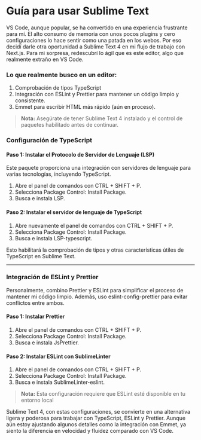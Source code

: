 # Guía para usar Sublime Text
VS Code, aunque popular, se ha convertido en una experiencia frustrante para mí. El alto consumo de memoria con unos pocos plugins y cero configuraciones lo hace sentir como una patada en los webos. Por eso decidí darle otra oportunidad a Sublime Text 4 en mi flujo de trabajo con Next.js. Para mi sorpresa, redescubrí lo ágil que es este editor, algo que realmente extraño en VS Code.

### Lo que realmente busco en un editor:
1. Comprobación de tipos TypeScript
2. Integración con ESLint y Prettier para mantener un código limpio y consistente.
3. Emmet para escribir HTML más rápido (aún en proceso).

> **Nota:** Asegúrate de tener Sublime Text 4 instalado y el control de paquetes habilitado antes de continuar.

### Configuración de TypeScript

#### Paso 1: Instalar el Protocolo de Servidor de Lenguaje (LSP)
Este paquete proporciona una integración con servidores de lenguaje para varias tecnologías, incluyendo TypeScript.

1. Abre el panel de comandos con CTRL + SHIFT + P.
2. Selecciona Package Control: Install Package.
3. Busca e instala LSP.

#### Paso 2: Instalar el servidor de lenguaje de TypeScript
1. Abre nuevamente el panel de comandos con CTRL + SHIFT + P.
2. Selecciona Package Control: Install Package.
3. Busca e instala LSP-typescript.

Esto habilitará la comprobación de tipos y otras características útiles de TypeScript en Sublime Text.

-------------

### Integración de ESLint y Prettier
Personalmente, combino Prettier y ESLint para simplificar el proceso de mantener mi código limpio. Además, uso eslint-config-prettier para evitar conflictos entre ambos.

#### Paso 1: Instalar Prettier
1. Abre el panel de comandos con CTRL + SHIFT + P.
2. Selecciona Package Control: Install Package.
3. Busca e instala JsPrettier.

#### Paso 2: Instalar ESLint con SublimeLinter
1. Abre el panel de comandos con CTRL + SHIFT + P.
2. Selecciona Package Control: Install Package.
3. Busca e instala SublimeLinter-eslint.

> **Nota:** Esta configuración requiere que ESLint esté disponible en tu entorno local

Sublime Text 4, con estas configuraciones, se convierte en una alternativa ligera y poderosa para trabajar con TypeScript, ESLint y Prettier. Aunque aún estoy ajustando algunos detalles como la integración con Emmet, ya siento la diferencia en velocidad y fluidez comparado con VS Code.


